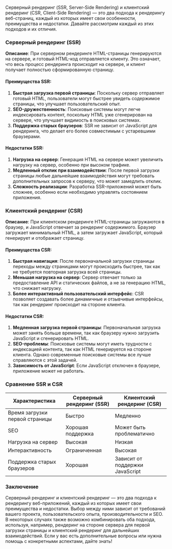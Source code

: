 Серверный рендеринг (SSR, Server-Side Rendering) и клиентский рендеринг (CSR, Client-Side Rendering) — это два подхода к рендерингу веб-страниц, каждый из которых имеет свои особенности, преимущества и недостатки. Давайте рассмотрим каждый из этих подходов и их отличия.

### Серверный рендеринг (SSR)

**Описание**: При серверном рендеринге HTML-страницы генерируются на сервере, и готовый HTML-код отправляется клиенту. Это означает, что весь процесс рендеринга происходит на сервере, и клиент получает полностью сформированную страницу.

#### Преимущества SSR:
1. **Быстрая загрузка первой страницы**: Поскольку сервер отправляет готовый HTML, пользователи могут быстрее увидеть содержимое страницы, что улучшает пользовательский опыт.
2. **SEO-дружественность**: Поисковые системы могут легче индексировать контент, поскольку HTML уже сгенерирован на сервере, что улучшает видимость в поисковых системах.
3. **Поддержка старых браузеров**: SSR не зависит от JavaScript для рендеринга, что делает его более совместимым с устаревшими браузерами.

#### Недостатки SSR:
1. **Нагрузка на сервер**: Генерация HTML на сервере может увеличить нагрузку на сервер, особенно при высоком трафике.
2. **Медленный отклик при взаимодействии**: После первой загрузки страницы любые дальнейшие взаимодействия могут требовать дополнительных запросов к серверу, что может замедлить отклик.
3. **Сложность реализации**: Разработка SSR-приложений может быть сложнее, особенно если необходимо управлять состоянием приложения.

### Клиентский рендеринг (CSR)

**Описание**: При клиентском рендеринге HTML-страницы загружаются в браузер, и JavaScript отвечает за рендеринг содержимого. Браузер загружает минимальный HTML, а затем загружает JavaScript, который генерирует и отображает страницу.

#### Преимущества CSR:
1. **Быстрая навигация**: После первоначальной загрузки страницы переходы между страницами могут происходить быстрее, так как не требуется повторная загрузка всей страницы.
2. **Меньшая нагрузка на сервер**: Сервер отвечает только за предоставление API и статических файлов, а не за генерацию HTML, что снижает нагрузку.
3. **Более интерактивный пользовательский интерфейс**: CSR позволяет создавать более динамичные и отзывчивые интерфейсы, так как рендеринг происходит на стороне клиента.

#### Недостатки CSR:
1. **Медленная загрузка первой страницы**: Первоначальная загрузка может занять больше времени, так как браузеру нужно загрузить JavaScript и сгенерировать HTML.
2. **SEO-проблемы**: Поисковые системы могут иметь трудности с индексацией контента, так как HTML генерируется на стороне клиента. Однако современные поисковые системы все лучше справляются с этой задачей.
3. **Зависимость от JavaScript**: Если JavaScript отключен в браузере, приложение может не работать.

### Сравнение SSR и CSR

| Характеристика          | Серверный рендеринг (SSR) | Клиентский рендеринг (CSR) |
|-------------------------|----------------------------|-----------------------------|
| Время загрузки первой страницы | Быстро                     | Медленно                    |
| SEO                      | Хорошая поддержка          | Может быть проблематично    |
| Нагрузка на сервер       | Высокая                    | Низкая                      |
| Интерактивность          | Ограниченная               | Высокая                     |
| Поддержка старых браузеров | Хорошая                   | Зависит от поддержки JavaScript|

### Заключение

Серверный рендеринг и клиентский рендеринг — это два подхода к рендерингу веб-приложений, каждый из которых имеет свои преимущества и недостатки. Выбор между ними зависит от требований вашего проекта, пользовательского опыта, производительности и SEO. В некоторых случаях также возможно комбинировать оба подхода, используя, например, рендеринг на стороне сервера для первой загрузки страницы и клиентский рендеринг для дальнейших взаимодействий. Если у вас есть дополнительные вопросы или нужна помощь с конкретными аспектами, дайте знать!